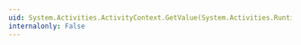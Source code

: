 ```yaml
---
uid: System.Activities.ActivityContext.GetValue(System.Activities.RuntimeArgument)
internalonly: False
---
```

